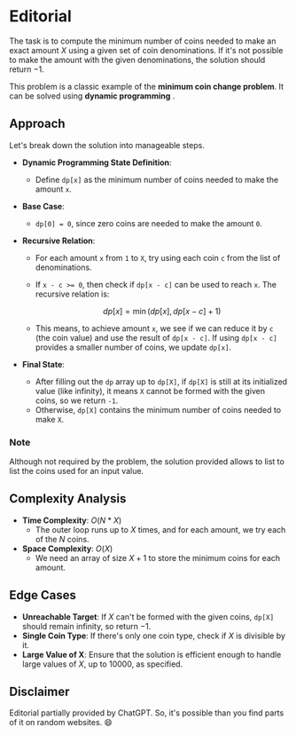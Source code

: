 # Editorial

The task is to compute the minimum number of coins needed to make an exact
amount $X$ using a given set of coin denominations. If it's not possible to
make the amount with the given denominations, the solution should return $-1$.

This problem is a classic example of the **minimum coin change problem**.
It can be solved using **dynamic programming** .

## Approach

Let's break down the solution into manageable steps.

- **Dynamic Programming State Definition**:
  - Define `dp[x]` as the minimum number of coins needed to make the amount `x`.
   
- **Base Case**:
  - `dp[0] = 0`, since zero coins are needed to make the amount `0`.

- **Recursive Relation**:
  - For each amount `x` from `1` to `X`, try using each coin `c` from the list
    of denominations.
  - If `x - c >= 0`, then check if `dp[x - c]` can be used to reach `x`.
    The recursive relation is:

    $$dp[x] = \min(dp[x], dp[x - c] + 1)$$

  - This means, to achieve amount `x`, we see if we can reduce it by `c`
    (the coin value) and use the result of `dp[x - c]`. If using   `dp[x - c]`
    provides a smaller number of coins, we update `dp[x]`.

- **Final State**:
  - After filling out the `dp` array up to `dp[X]`, if `dp[X]` is still at its
    initialized value (like infinity), it means `X` cannot be formed with the
    given coins, so we return `-1`.
  - Otherwise, `dp[X]` contains the minimum number of coins needed to make `X`.

### Note

Although not required by the problem, the solution provided allows to list to
list the coins used for an input value.

## Complexity Analysis

- **Time Complexity**: $O(N * X)$
  - The outer loop runs up to $X$ times, and for each amount, we try each of
    the $N$ coins.
- **Space Complexity**: $O(X)$
  - We need an array of size $X + 1$ to store the minimum coins for each amount.

## Edge Cases

- **Unreachable Target**: If $X$ can't be formed with the given coins,
  `dp[X]` should remain infinity, so return $-1$.
- **Single Coin Type**: If there's only one coin type, check if $X$ is
  divisible by it.
- **Large Value of X**: Ensure that the solution is efficient enough to
  handle large values of $X$, up to $10 000$, as specified.


##  Disclaimer

Editorial partially provided by ChatGPT. So, it's possible than you find parts
of it on random websites. :smile:

